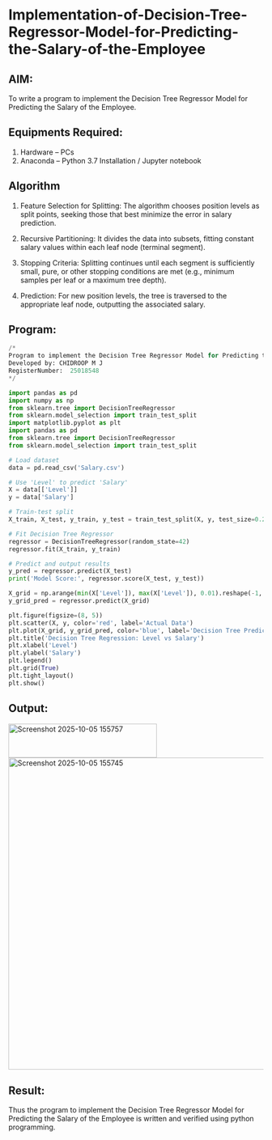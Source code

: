# Implementation-of-Decision-Tree-Regressor-Model-for-Predicting-the-Salary-of-the-Employee

## AIM:
To write a program to implement the Decision Tree Regressor Model for Predicting the Salary of the Employee.

## Equipments Required:
1. Hardware – PCs
2. Anaconda – Python 3.7 Installation / Jupyter notebook

## Algorithm
1. Feature Selection for Splitting: The algorithm chooses position levels as split points, seeking those that best minimize the error in salary prediction.

2. Recursive Partitioning: It divides the data into subsets, fitting constant salary values within each leaf node (terminal segment).

3. Stopping Criteria: Splitting continues until each segment is sufficiently small, pure, or other stopping conditions are met (e.g., minimum samples per leaf or a maximum tree depth).

4. Prediction: For new position levels, the tree is traversed to the appropriate leaf node, outputting the associated salary.

## Program:
```py
/*
Program to implement the Decision Tree Regressor Model for Predicting the Salary of the Employee.
Developed by: CHIDROOP M J
RegisterNumber:  25018548
*/

import pandas as pd
import numpy as np
from sklearn.tree import DecisionTreeRegressor
from sklearn.model_selection import train_test_split
import matplotlib.pyplot as plt
import pandas as pd
from sklearn.tree import DecisionTreeRegressor
from sklearn.model_selection import train_test_split

# Load dataset
data = pd.read_csv('Salary.csv')

# Use 'Level' to predict 'Salary'
X = data[['Level']]
y = data['Salary']

# Train-test split
X_train, X_test, y_train, y_test = train_test_split(X, y, test_size=0.2, random_state=42)

# Fit Decision Tree Regressor
regressor = DecisionTreeRegressor(random_state=42)
regressor.fit(X_train, y_train)

# Predict and output results
y_pred = regressor.predict(X_test)
print('Model Score:', regressor.score(X_test, y_test))

X_grid = np.arange(min(X['Level']), max(X['Level']), 0.01).reshape(-1, 1)
y_grid_pred = regressor.predict(X_grid)

plt.figure(figsize=(8, 5))
plt.scatter(X, y, color='red', label='Actual Data')
plt.plot(X_grid, y_grid_pred, color='blue', label='Decision Tree Prediction')
plt.title('Decision Tree Regression: Level vs Salary')
plt.xlabel('Level')
plt.ylabel('Salary')
plt.legend()
plt.grid(True)
plt.tight_layout()
plt.show()


```

## Output:
<img width="293" height="67" alt="Screenshot 2025-10-05 155757" src="https://github.com/user-attachments/assets/9bfb43f2-f1f1-424d-9e8d-61ad5091fa87" />
<img width="1000" height="617" alt="Screenshot 2025-10-05 155745" src="https://github.com/user-attachments/assets/8ea7b2ba-28b8-4e70-9129-7d3e260e30a5" />



## Result:
Thus the program to implement the Decision Tree Regressor Model for Predicting the Salary of the Employee is written and verified using python programming.
